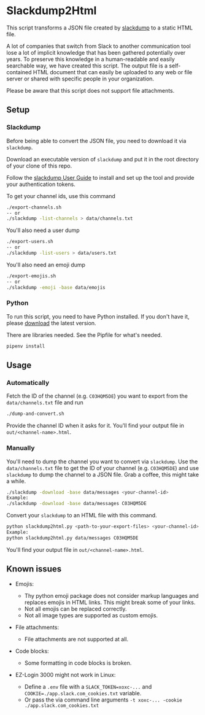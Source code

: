 # Slackdump2Html

This script transforms a JSON file created by [slackdump](https://github.com/rusq/slackdump) to a static HTML file.

A lot of companies that switch from Slack to another communication tool lose a lot of implicit knowledge that has been gathered potentially over years.
To preserve this knowledge in a human-readable and easily searchable way, we have created this script.
The output file is a self-contained HTML document that can easily be uploaded to any web or file server or shared with specific people in your organization.

Please be aware that this script does not support file attachments.

## Setup

### Slackdump

Before being able to convert the JSON file, you need to download it via `slackdump`.

Download an executable version of `slackdump` and put it in the root directory of your clone of this repo.

Follow the [slackdump User Guide](https://github.com/rusq/slackdump/blob/master/doc/README.rst) to install and set up the tool and provide your authentication tokens.

To get your channel ids, use this command

```bash
./export-channels.sh
-- or
./slackdump -list-channels > data/channels.txt
```

You'll also need a user dump

```bash
./export-users.sh
-- or
./slackdump -list-users > data/users.txt
```

You'll also need an emoji dump

```bash
./export-emojis.sh
-- or
./slackdump -emoji -base data/emojis
```

### Python

To run this script, you need to have Python installed. If you don't have it, please [download](https://www.python.org/downloads/) the latest version.

There are libraries needed. See the Pipfile for what's needed.

```bash
pipenv install
```

## Usage

### Automatically

Fetch the ID of the channel (e.g. `C03HQM5DE`) you want to export from the `data/channels.txt` file and run

```bash
./dump-and-convert.sh
```

Provide the channel ID when it asks for it. You'll find your output file in `out/<channel-name>.html`.

### Manually

You'll need to dump the channel you want to convert via `slackdump`.
Use the `data/channels.txt` file to get the ID of your channel (e.g. `C03HQM5DE`) and use `slackdump` to dump the channel to a JSON file.
Grab a coffee, this might take a while.

```bash
./slackdump -download -base data/messages <your-channel-id>
Example:
./slackdump -download -base data/messages C03HQM5DE
```

Convert your `slackdump` to an HTML file with this command.

```bash
python slackdump2html.py <path-to-your-export-files> <your-channel-id>
Example:
python slackdump2html.py data/messages C03HQM5DE
```

You'll find your output file in `out/<channel-name>.html`.

## Known issues

* Emojis:
  * Thy python emoji package does not consider markup languages and replaces emojis in HTML links. This might break some of your links.
  * Not all emojis can be replaced correctly.
  * Not all image types are supported as custom emojis.

* File attachments:
  * File attachments are not supported at all.

* Code blocks:
  * Some formatting in code blocks is broken.

* EZ-Login 3000 might not work in Linux:
  * Define a `.env` file with a `SLACK_TOKEN=xoxc-...` and `COOKIE=./app.slack.com_cookies.txt` variable.
  * Or pass the via command line arguments `-t xoxc-... -cookie ./app.slack.com_cookies.txt`
